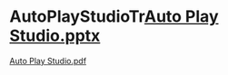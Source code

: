 # AutoPlayStudioTr[Auto Play Studio.pptx](https://github.com/Fcyb3r/AutoPlayStudioTr/files/10248426/Auto.Play.Studio.pptx)
[Auto Play Studio.pdf](https://github.com/Fcyb3r/AutoPlayStudioTr/files/10248427/Auto.Play.Studio.pdf)

